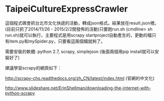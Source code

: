 # TaipeiCultureExpressCrawler

這個程式碼會抓台北市文化快遞的活動，轉成json格式。結果放在result.json裡。(目前只抓了2014/11/26 - 2015/2/2間發佈的活動)只要跑run.sh (cmdline> sh run.sh)就可以執行，主要程式是用scrapy startproject自動產生的，更動的檔只有item.py和mySpider.py，只要看這兩個檔就夠了。

需要安裝的軟體: python 2.7, scrapy, simplejson (後面兩個用pip install就可以安裝好了)


建議學習scrapy的網頁如下：

http://scrapy-chs.readthedocs.org/zh_CN/latest/index.html (官網的中文化)

http://www.slideshare.net/ErinShellman/downloading-the-internet-with-python-scrapy
